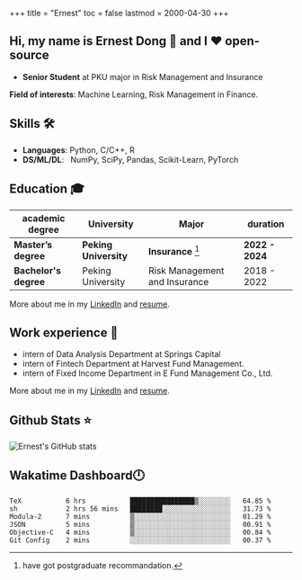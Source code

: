 +++
title = "Ernest"
toc = false
lastmod = 2000-04-30
+++

## Hi, my name is Ernest Dong 👋 and I ❤️ open-source

- **Senior Student** at PKU major in Risk Management and Insurance

**Field of interests**: Machine Learning, Risk Management in Finance.

## Skills 🛠️

- **Languages**:        Python, C/C++, R
- **DS/ML/DL**: &nbsp;  NumPy, SciPy, Pandas, Scikit-Learn, PyTorch

## Education 🎓

| academic degree       | University            | Major                         | duration        |
| --------------------- | --------------------- | ----------------------------- | --------------- |
| **Master’s degree**   | **Peking University** | **Insurance** [^1]            | **2022 - 2024** |
| **Bachelor's degree** | Peking University     | Risk Management and Insurance | 2018 - 2022     |

More about me in my [LinkedIn](https://www.linkedin.com/in/晨阳-董-918ab41b4/) and [resume](../files/resume.pdf).

## Work experience 👔

- intern of Data Analysis Department at Springs Capital
- intern of Fintech Department at Harvest Fund Management.
- intern of Fixed Income Department in E Fund Management Co., Ltd.

More about me in my [LinkedIn](https://www.linkedin.com/in/晨阳-董-918ab41b4/) and [resume](./files/resume.pdf).

## Github Stats ⭐

![Ernest's GitHub stats](https://github-readme-stats.vercel.app/api?username=ErnestDong&show_icons=true)

## Wakatime Dashboard🕛

<!--START_SECTION:waka-->

```text
TeX           6 hrs           ████████████████▒░░░░░░░░   64.85 %
sh            2 hrs 56 mins   ████████░░░░░░░░░░░░░░░░░   31.73 %
Modula-2      7 mins          ▒░░░░░░░░░░░░░░░░░░░░░░░░   01.29 %
JSON          5 mins          ▒░░░░░░░░░░░░░░░░░░░░░░░░   00.91 %
Objective-C   4 mins          ▒░░░░░░░░░░░░░░░░░░░░░░░░   00.84 %
Git Config    2 mins          ░░░░░░░░░░░░░░░░░░░░░░░░░   00.37 %
```

<!--END_SECTION:waka-->

[^1]: have got postgraduate recommandation.
